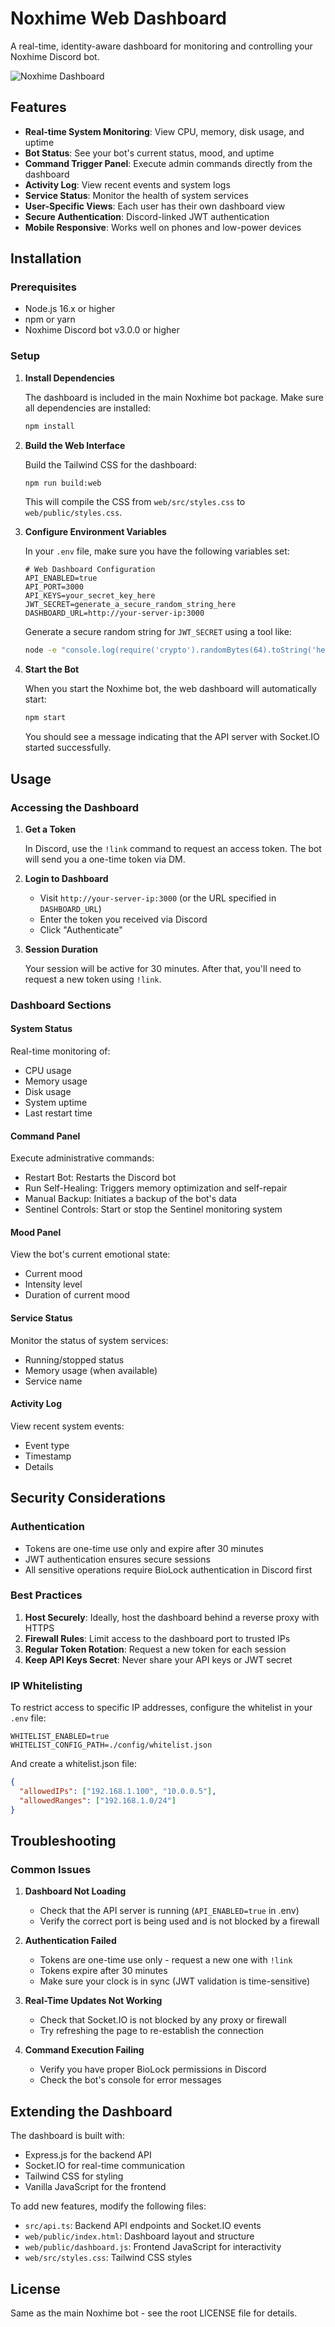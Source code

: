 # Noxhime Web Dashboard

A real-time, identity-aware dashboard for monitoring and controlling your Noxhime Discord bot.

![Noxhime Dashboard](https://github.com/NullMeDev/noxhime-bot/raw/main/docs/dashboard-preview.png)

## Features

- **Real-time System Monitoring**: View CPU, memory, disk usage, and uptime
- **Bot Status**: See your bot's current status, mood, and uptime
- **Command Trigger Panel**: Execute admin commands directly from the dashboard
- **Activity Log**: View recent events and system logs
- **Service Status**: Monitor the health of system services
- **User-Specific Views**: Each user has their own dashboard view
- **Secure Authentication**: Discord-linked JWT authentication
- **Mobile Responsive**: Works well on phones and low-power devices

## Installation

### Prerequisites

- Node.js 16.x or higher
- npm or yarn
- Noxhime Discord bot v3.0.0 or higher

### Setup

1. **Install Dependencies**

   The dashboard is included in the main Noxhime bot package. Make sure all dependencies are installed:

   ```bash
   npm install
   ```

2. **Build the Web Interface**

   Build the Tailwind CSS for the dashboard:

   ```bash
   npm run build:web
   ```

   This will compile the CSS from `web/src/styles.css` to `web/public/styles.css`.

3. **Configure Environment Variables**

   In your `.env` file, make sure you have the following variables set:

   ```
   # Web Dashboard Configuration
   API_ENABLED=true
   API_PORT=3000
   API_KEYS=your_secret_key_here
   JWT_SECRET=generate_a_secure_random_string_here
   DASHBOARD_URL=http://your-server-ip:3000
   ```

   Generate a secure random string for `JWT_SECRET` using a tool like:

   ```bash
   node -e "console.log(require('crypto').randomBytes(64).toString('hex'))"
   ```

4. **Start the Bot**

   When you start the Noxhime bot, the web dashboard will automatically start:

   ```bash
   npm start
   ```

   You should see a message indicating that the API server with Socket.IO started successfully.

## Usage

### Accessing the Dashboard

1. **Get a Token**

   In Discord, use the `!link` command to request an access token. The bot will send you a one-time token via DM.

2. **Login to Dashboard**

   - Visit `http://your-server-ip:3000` (or the URL specified in `DASHBOARD_URL`)
   - Enter the token you received via Discord
   - Click "Authenticate"

3. **Session Duration**

   Your session will be active for 30 minutes. After that, you'll need to request a new token using `!link`.

### Dashboard Sections

#### System Status

Real-time monitoring of:
- CPU usage
- Memory usage
- Disk usage
- System uptime
- Last restart time

#### Command Panel

Execute administrative commands:
- Restart Bot: Restarts the Discord bot
- Run Self-Healing: Triggers memory optimization and self-repair
- Manual Backup: Initiates a backup of the bot's data
- Sentinel Controls: Start or stop the Sentinel monitoring system

#### Mood Panel

View the bot's current emotional state:
- Current mood
- Intensity level
- Duration of current mood

#### Service Status

Monitor the status of system services:
- Running/stopped status
- Memory usage (when available)
- Service name

#### Activity Log

View recent system events:
- Event type
- Timestamp
- Details

## Security Considerations

### Authentication

- Tokens are one-time use only and expire after 30 minutes
- JWT authentication ensures secure sessions
- All sensitive operations require BioLock authentication in Discord first

### Best Practices

1. **Host Securely**: Ideally, host the dashboard behind a reverse proxy with HTTPS
2. **Firewall Rules**: Limit access to the dashboard port to trusted IPs
3. **Regular Token Rotation**: Request a new token for each session
4. **Keep API Keys Secret**: Never share your API keys or JWT secret

### IP Whitelisting

To restrict access to specific IP addresses, configure the whitelist in your `.env` file:

```
WHITELIST_ENABLED=true
WHITELIST_CONFIG_PATH=./config/whitelist.json
```

And create a whitelist.json file:

```json
{
  "allowedIPs": ["192.168.1.100", "10.0.0.5"],
  "allowedRanges": ["192.168.1.0/24"]
}
```

## Troubleshooting

### Common Issues

1. **Dashboard Not Loading**
   - Check that the API server is running (`API_ENABLED=true` in .env)
   - Verify the correct port is being used and is not blocked by a firewall

2. **Authentication Failed**
   - Tokens are one-time use only - request a new one with `!link`
   - Tokens expire after 30 minutes
   - Make sure your clock is in sync (JWT validation is time-sensitive)

3. **Real-Time Updates Not Working**
   - Check that Socket.IO is not blocked by any proxy or firewall
   - Try refreshing the page to re-establish the connection

4. **Command Execution Failing**
   - Verify you have proper BioLock permissions in Discord
   - Check the bot's console for error messages

## Extending the Dashboard

The dashboard is built with:
- Express.js for the backend API
- Socket.IO for real-time communication
- Tailwind CSS for styling
- Vanilla JavaScript for the frontend

To add new features, modify the following files:
- `src/api.ts`: Backend API endpoints and Socket.IO events
- `web/public/index.html`: Dashboard layout and structure
- `web/public/dashboard.js`: Frontend JavaScript for interactivity
- `web/src/styles.css`: Tailwind CSS styles

## License

Same as the main Noxhime bot - see the root LICENSE file for details.

